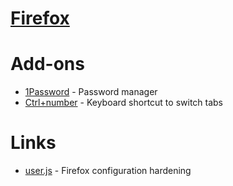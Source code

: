 # [Firefox](https://www.mozilla.org/en-US/firefox/)

# Add-ons

 - [1Password](https://addons.mozilla.org/en-US/firefox/addon/1password-x-password-manager/?src=search) - Password manager
 - [Ctrl+number](https://addons.mozilla.org/en-US/firefox/) - Keyboard shortcut to switch tabs

# Links

 - [user.js](https://github.com/pyllyukko/user.js) - Firefox configuration hardening